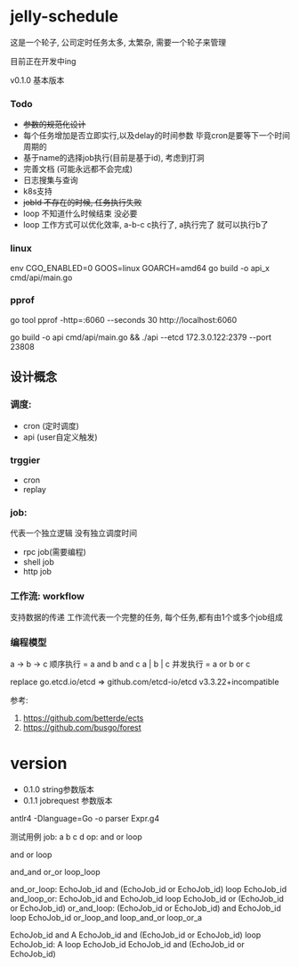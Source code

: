 # jelly-schedule


这是一个轮子, 公司定时任务太多, 太繁杂, 需要一个轮子来管理

目前正在开发中ing

v0.1.0 基本版本

### Todo
- ~~参数的规范化设计~~
- 每个任务增加是否立即实行,以及delay的时间参数 毕竟cron是要等下一个时间周期的
- 基于name的选择job执行(目前是基于id), 考虑到打洞
- 完善文档 (可能永远都不会完成)
- 日志搜集与查询
- k8s支持
- ~~jobId 不存在的时候, 任务执行失败~~
- loop 不知道什么时候结束 没必要
- loop 工作方式可以优化效率, a-b-c c执行了, a执行完了 就可以执行b了


### linux
env CGO_ENABLED=0 GOOS=linux GOARCH=amd64 go build -o api_x cmd/api/main.go

### pprof
go tool pprof -http=:6060 --seconds 30 http://localhost:6060

go build -o api cmd/api/main.go && ./api --etcd 172.3.0.122:2379 --port 23808


## 设计概念
### 调度:
- cron (定时调度)
- api (user自定义触发)

### trggier
- cron
- replay


### job:
代表一个独立逻辑
没有独立调度时间

- rpc job(需要编程)
- shell job 
- http job


### 工作流: workflow
支持数据的传递
工作流代表一个完整的任务, 每个任务,都有由1个或多个job组成


### 编程模型
a -> b -> c 顺序执行 = a and b and c 
a | b | c   并发执行 = a or  b or  c 



replace go.etcd.io/etcd => github.com/etcd-io/etcd v3.3.22+incompatible

参考:
1. https://github.com/betterde/ects
2. https://github.com/busgo/forest


# version
- 0.1.0 string参数版本
- 0.1.1 jobrequest 参数版本


antlr4 -Dlanguage=Go -o parser Expr.g4




测试用例
job: a b c d
op: and or loop

and
or
loop

and_and
or_or
loop_loop


and_or_loop: EchoJob_id and (EchoJob_id or EchoJob_id) loop EchoJob_id
and_loop_or: EchoJob_id and EchoJob_id loop EchoJob_id or (EchoJob_id or EchoJob_id)
or_and_loop: (EchoJob_id or EchoJob_id) and EchoJob_id loop EchoJob_id
or_loop_and
loop_and_or
loop_or_a


EchoJob_id and A
EchoJob_id and (EchoJob_id or EchoJob_id) loop EchoJob_id:
A loop EchoJob_id
EchoJob_id and (EchoJob_id or EchoJob_id)